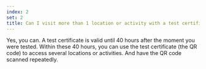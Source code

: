 ```yaml
---
index: 2
set: 2
title: Can I visit more than 1 location or activity with a test certificate?
---
```

Yes, you can.  A test certificate is valid until 40 hours after the moment you were tested. Within these 40 hours, you can use the test certificate (the QR code) to access several locations or activities. And have the QR code scanned repeatedly.
